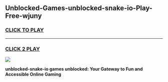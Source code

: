 
## Unblocked-Games-unblocked-snake-io-Play-Free-wjuny
<h3>
<a href="https://premium76.site?title=unblocked-snake-io&ref=23A">CLICK TO PLAY</a></h3>
<hr>

<h3>
<a href="https://premium76.site?title=unblocked-snake-io&ref=23A">CLICK 2 PLAY</a>
  
</h3>

<a href="https://premium76.site?title=unblocked-snake-io&ref=23A"><img src="https://clearcache.store/games.png"></a>


**unblocked-snake-io games unblocked: Your Gateway to Fun and Accessible Online Gaming**
